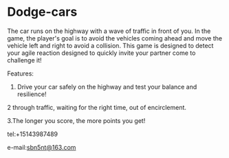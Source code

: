 # Dodge-cars

The car runs on the highway with a wave of traffic in front of you. In the game, the player's goal is to avoid the vehicles coming ahead and move the vehicle left and right to avoid a collision. This game is designed to detect your agile reaction designed to quickly invite your partner come to challenge it!

Features:

1. Drive your car safely on the highway and test your balance and resilience!

2 through traffic, waiting for the right time, out of encirclement.

3.The longer you score, the more points you get!

tel:+15143987489

e-mail:sbn5nt@163.com
